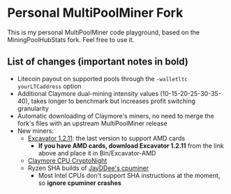 # Personal MultiPoolMiner Fork

This is my personal MultiPoolMiner code playground, based on the MiningPoolHubStats fork. Feel free to use it.

## List of changes (important notes in bold)

* Litecoin payout on supported pools through the `-walletltc yourLTCaddress` option
* Additional Claymore dual-mining intensity values (10-15-20-25-30-35-40), takes longer to benchmark but increases profit switching granularity
* Automatic downloading of Claymore's miners, no need to merge the fork's files with an upstream MultiPoolMiner release
* New miners:
  * [Excavator 1.2.11](https://github.com/nicehash/excavator/releases/tag/v1.2.11a): the last version to support AMD cards
    * **If you have AMD cards, download Excavator 1.2.11** from the link above and place it in Bin/Excavator-AMD
  * [Claymore CPU CryptoNight](https://bitcointalk.org/index.php?topic=647251.0)
  * Ryzen SHA builds of [JayDDee's cpuminer](https://github.com/JayDDee/cpuminer-opt)
    * Most Intel CPUs don't support SHA instructions at the moment, so **ignore cpuminer crashes**
